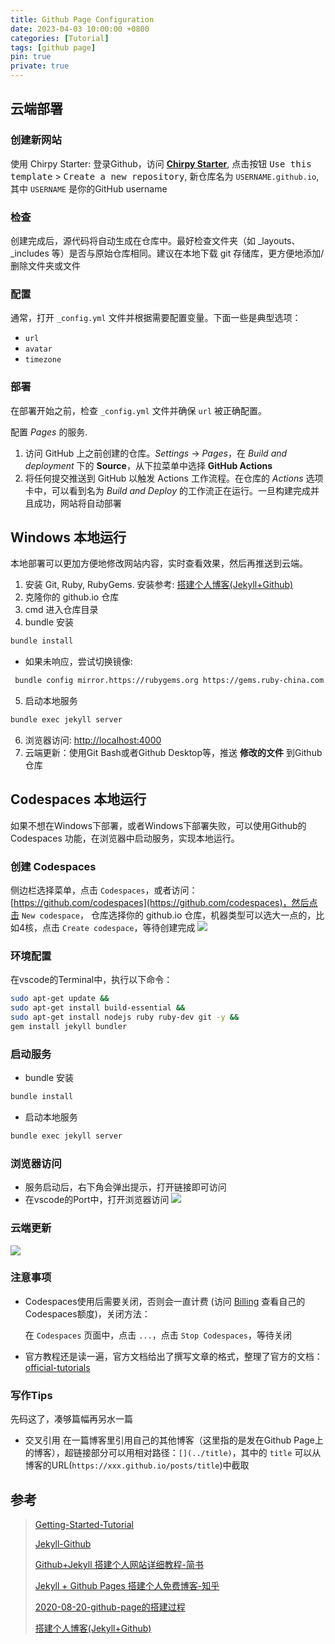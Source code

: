 ```yaml
---
title: Github Page Configuration
date: 2023-04-03 10:00:00 +0800
categories: [Tutorial]
tags: [github page]
pin: true
private: true
---
```


## 云端部署

### 创建新网站

使用 Chirpy Starter: 登录Github，访问 [**Chirpy Starter**](https://github.com/cotes2020/chirpy-starter/), 
点击按钮 <kbd>Use this template</kbd> > <kbd>Create a new repository</kbd>, 
新仓库名为 `USERNAME.github.io`, 其中 `USERNAME` 是你的GitHub username

### 检查

创建完成后，源代码将自动生成在仓库中。最好检查文件夹（如 _layouts、_includes 等）是否与原始仓库相同。建议在本地下载 git 存储库，更方便地添加/删除文件夹或文件

### 配置

通常，打开 `_config.yml` 文件并根据需要配置变量。下面一些是典型选项：

- `url`
- `avatar`
- `timezone`

### 部署

在部署开始之前，检查 `_config.yml` 文件并确保 `url` 被正确配置。

配置 *Pages* 的服务. 

1. 访问 GitHub 上之前创建的仓库。*Settings* -> *Pages*，在 *Build and deployment* 下的 **Source**，从下拉菜单中选择 **GitHub Actions**
2. 将任何提交推送到 GitHub 以触发 Actions 工作流程。在仓库的 *Actions* 选项卡中，可以看到名为 *Build and Deploy* 的工作流正在运行。一旦构建完成并且成功，网站将自动部署

## Windows 本地运行

本地部署可以更加方便地修改网站内容，实时查看效果，然后再推送到云端。

1. 安装 Git, Ruby, RubyGems. 安装参考: [搭建个人博客(Jekyll+Github)](https://blog.csdn.net/m0_46578941/article/details/126489793)
2. 克隆你的 github.io 仓库
3. cmd 进入仓库目录
4. bundle 安装
```bash 
bundle install
```
   - 如果未响应，尝试切换镜像: 
  ```bash
   bundle config mirror.https://rubygems.org https://gems.ruby-china.com
   ```
5. 启动本地服务
```bash
bundle exec jekyll server
```
6. 浏览器访问: [http://localhost:4000](http://localhost:4000)
7. 云端更新：使用Git Bash或者Github Desktop等，推送 **修改的文件** 到Github仓库

## Codespaces 本地运行

如果不想在Windows下部署，或者Windows下部署失败，可以使用Github的 Codespaces 功能，在浏览器中启动服务，实现本地运行。

### 创建 Codespaces
侧边栏选择菜单，点击 `Codespaces`，或者访问：[https://github.com/codespaces](https://github.com/codespaces)，然后点击 `New codespace`，
仓库选择你的 github.io 仓库，机器类型可以选大一点的，比如4核，点击 `Create codespace`，等待创建完成
   ![](https://cdn.jsdelivr.net/gh/Country-If/Typora-images/img/202401041357645.png)

### 环境配置
在vscode的Terminal中，执行以下命令：
```bash
sudo apt-get update && 
sudo apt-get install build-essential && 
sudo apt-get install nodejs ruby ruby-dev git -y && 
gem install jekyll bundler
```

### 启动服务

- bundle 安装
```bash
bundle install
```
- 启动本地服务
```bash
bundle exec jekyll server
```

### 浏览器访问

- 服务启动后，右下角会弹出提示，打开链接即可访问
- 在vscode的Port中，打开浏览器访问
  ![](https://cdn.jsdelivr.net/gh/Country-If/Typora-images/img/202401041405408.png)

### 云端更新
![](https://cdn.jsdelivr.net/gh/Country-If/Typora-images/img/202401041425922.png)

### 注意事项

- Codespaces使用后需要关闭，否则会一直计费 (访问 [Billing](https://github.com/settings/billing/summary) 查看自己的Codespaces额度)，关闭方法： 

   在 `Codespaces` 页面中，点击 `...`，点击 `Stop Codespaces`，等待关闭

- 官方教程还是读一遍，官方文档给出了撰写文章的格式，整理了官方的文档：[official-tutorials](../official-tutorials/)

### 写作Tips
先码这了，凑够篇幅再另水一篇
- 交叉引用
在一篇博客里引用自己的其他博客（这里指的是发在Github Page上的博客），超链接部分可以用相对路径：`[](../title)`，其中的 `title` 可以从博客的URL(`https://xxx.github.io/posts/title`)中截取

## 参考

> [Getting-Started-Tutorial](https://chirpy.cotes.page/posts/getting-started/)
> 
> [Jekyll-Github](https://github.com/cotes2020/jekyll-theme-chirpy)
> 
> [Github+Jekyll 搭建个人网站详细教程-简书](https://www.jianshu.com/p/9f71e260925d)
> 
> [Jekyll + Github Pages 搭建个人免费博客-知乎](https://zhuanlan.zhihu.com/p/87225594)
> 
> [2020-08-20-github-page的搭建过程](https://blog.csdn.net/sinat_38816924/article/details/108236046)
> 
> [搭建个人博客(Jekyll+Github)](https://blog.csdn.net/m0_46578941/article/details/126489793)
